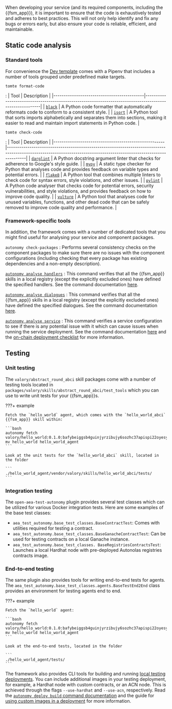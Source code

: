 When developing your service (and its required components, including the {{fsm_app}}), it is important to ensure that the code is exhaustively tested and adheres to best practices. This will not only help identify and fix any bugs or errors early, but also ensure your code is reliable, efficient, and maintainable.

## Static code analysis

### Standard tools

For convenience the [Dev template](https://github.com/valory-xyz/dev-template) comes with a Pipenv that includes a number of tools grouped under predefined make targets.

`tomte format-code`

: | Tool                                       | Description                                                                                             |
    |--------------------------------------------|---------------------------------------------------------------------------------------------------------|
    | [`black`](https://black.readthedocs.io/)   | A Python code formatter that automatically reformats code to conform to a consistent style.             |
    | [`isort`](https://pycqa.github.io/isort/ ) | A Python tool that sorts imports alphabetically and separates them into sections, making it easier to read and maintain import statements in Python code. |

`tomte check-code`

: | Tool                                                 | Description                                                                                                                                                         |
|------------------------------------------------------|---------------------------------------------------------------------------------------------------------------------------------------------------------------------|
| [`darglint`](https://pypi.org/project/darglint/)     | A Python docstring argument linter that checks for adherence to Google's style guide.                                                                               |
| [`mypy`](https://mypy-lang.org/)                     | A static type checker for Python that analyses code and provides feedback on variable types and potential errors.                                                   |
| [`flake8`](https://flake8.pycqa.org/en/latest/)      | A Python tool that combines multiple linters to check code for syntax errors, style violations, and other issues.                                                   |
| [`pylint`](https://github.com/pylint-dev/pylint)     | A Python code analyser that checks code for potential errors, security vulnerabilities, and style violations, and provides feedback on how to improve code quality. |
| [`vulture`](https://github.com/jendrikseipp/vulture) | A Python tool that analyses code for unused variables, functions, and other dead code that can be safely removed to improve code quality and performance.           |

### Framework-specific tools

In addition, the framework comes with a number of dedicated tools that you might find useful for analysing your service and component packages.

`autonomy check-packages`
: Performs several consistency checks on the component packages to make sure there are no issues with the component configurations (including checking that every package has existing dependencies and a non-empty description).

[`autonomy analyse handlers`](../advanced_reference/commands/autonomy_analyse.md#autonomy-analyse-handlers)
: This command verifies that all the {{fsm_app}} skills in a local registry (except the explicitly excluded ones) have defined the specified handlers. See the command documentation [here](../advanced_reference/commands/autonomy_analyse.md#autonomy-analyse-handlers).

[`autonomy analyse dialogues`](../advanced_reference/commands/autonomy_analyse.md#autonomy-analyse-dialogues)
: This command verifies that all the {{fsm_app}} skills in a local registry (except the explicitly excluded ones) have defined the specified dialogues. See the command documentation [here](../advanced_reference/commands/autonomy_analyse.md#autonomy-analyse-dialogues).

[`autonomy analyse service`](../advanced_reference/commands/autonomy_analyse.md#autonomy-analyse-service)
: This command verifies a service configuration to see if there is any potential issue with it which can cause issues when running the service deployment. See the command documentation [here](../advanced_reference/commands/autonomy_analyse.md#autonomy-analyse-service) and the [on-chain deployment checklist](./on-chain_deployment_checklist.md) for more information.

## Testing

### Unit testing

The `valory/abstract_round_abci` skill packages come with a number of testing tools located in `packages/valory/skills/abstract_round_abci/test_tools` which you can use to write unit tests for your {{fsm_app}}s.

???+ example

    Fetch the `hello_world` agent, which comes with the `hello_world_abci` {{fsm_app}} skill within:

    ```bash
    autonomy fetch valory/hello_world:0.1.0:bafybeiggsb4guinjyrzibujy6sozhc37apispi22oyesyyruxxa3gqhjfq
    mv hello_world hello_world_agent
    ```

    Look at the unit tests for the `hello_world_abci` skill, located in the folder

    ```
    ./hello_world_agent/vendor/valory/skills/hello_world_abci/tests/
    ```

### Integration testing

The `open-aea-test-autonomy` plugin provides several test classes which can be utilized for various Docker integration tests. Here are some examples of the base test classes:

* `aea_test_autonomy.base_test_classes.BaseContractTest`: Comes with utilities required for testing a contract.
* `aea_test_autonomy.base_test_classes.BaseGanacheContractTest`: Can be used for testing contracts on a local Ganache instance.
* `aea_test_autonomy.base_test_classes. BaseRegistriesContractsTest`: Launches a local Hardhat node with pre-deployed Autonolas registries contracts image.

### End-to-end testing

The same plugin also provides tools for writing end-to-end tests for agents. The `aea_test_autonomy.base_test_classes.agents.BaseTestEnd2End` class provides an environment for testing agents end to end.

???+ example

    Fetch the `hello_world` agent:

    ```bash
    autonomy fetch valory/hello_world:0.1.0:bafybeiggsb4guinjyrzibujy6sozhc37apispi22oyesyyruxxa3gqhjfq
    mv hello_world hello_world_agent
    ```

    Look at the end-to-end tests, located in the folder

    ```
    ./hello_world_agent/tests/
    ```

The framework also provides CLI tools for building and running [local testing deployments](../guides/deploy_service.md#local-deployment-full-workflow).
You can include additional images in your testing deployment, for example, a Hardhat node with custom contracts, or an ACN node. This is achieved through the flags `--use-hardhat` and `--use-acn`, respectively. Read the [`autonomy deploy build` command documentation](../advanced_reference/commands/autonomy_deploy.md#autonomy-deploy-build) and the guide for [using custom images in a deployment](../advanced_reference/use_custom_images.md#images-used-in-testing-only) for more information.
